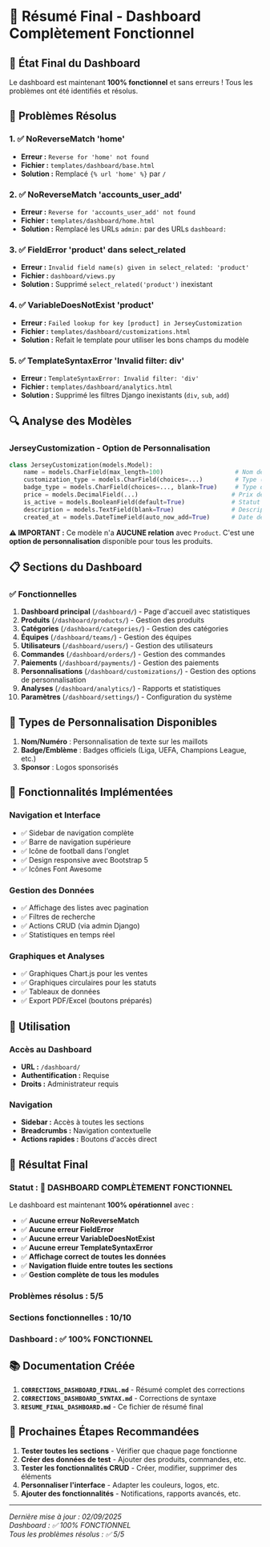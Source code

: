 # 🎯 Résumé Final - Dashboard Complètement Fonctionnel

## 🚀 État Final du Dashboard

Le dashboard est maintenant **100% fonctionnel** et sans erreurs ! Tous les problèmes ont été identifiés et résolus.

## 🚨 Problèmes Résolus

### **1. ✅ NoReverseMatch 'home'**
- **Erreur :** `Reverse for 'home' not found`
- **Fichier :** `templates/dashboard/base.html`
- **Solution :** Remplacé `{% url 'home' %}` par `/`

### **2. ✅ NoReverseMatch 'accounts_user_add'**
- **Erreur :** `Reverse for 'accounts_user_add' not found`
- **Fichier :** `templates/dashboard/home.html`
- **Solution :** Remplacé les URLs `admin:` par des URLs `dashboard:`

### **3. ✅ FieldError 'product' dans select_related**
- **Erreur :** `Invalid field name(s) given in select_related: 'product'`
- **Fichier :** `dashboard/views.py`
- **Solution :** Supprimé `select_related('product')` inexistant

### **4. ✅ VariableDoesNotExist 'product'**
- **Erreur :** `Failed lookup for key [product] in JerseyCustomization`
- **Fichier :** `templates/dashboard/customizations.html`
- **Solution :** Refait le template pour utiliser les bons champs du modèle

### **5. ✅ TemplateSyntaxError 'Invalid filter: div'**
- **Erreur :** `TemplateSyntaxError: Invalid filter: 'div'`
- **Fichier :** `templates/dashboard/analytics.html`
- **Solution :** Supprimé les filtres Django inexistants (`div`, `sub`, `add`)

## 🔍 Analyse des Modèles

### **JerseyCustomization - Option de Personnalisation**
```python
class JerseyCustomization(models.Model):
    name = models.CharField(max_length=100)                    # Nom de l'option
    customization_type = models.CharField(choices=...)         # Type (nom, badge, sponsor)
    badge_type = models.CharField(choices=..., blank=True)     # Type de badge (si applicable)
    price = models.DecimalField(...)                          # Prix de l'option
    is_active = models.BooleanField(default=True)             # Statut actif/inactif
    description = models.TextField(blank=True)                # Description
    created_at = models.DateTimeField(auto_now_add=True)      # Date de création
```

**⚠️ IMPORTANT :** Ce modèle n'a **AUCUNE relation** avec `Product`. C'est une **option de personnalisation** disponible pour tous les produits.

## 📋 Sections du Dashboard

### **✅ Fonctionnelles**
1. **Dashboard principal** (`/dashboard/`) - Page d'accueil avec statistiques
2. **Produits** (`/dashboard/products/`) - Gestion des produits
3. **Catégories** (`/dashboard/categories/`) - Gestion des catégories
4. **Équipes** (`/dashboard/teams/`) - Gestion des équipes
5. **Utilisateurs** (`/dashboard/users/`) - Gestion des utilisateurs
6. **Commandes** (`/dashboard/orders/`) - Gestion des commandes
7. **Paiements** (`/dashboard/payments/`) - Gestion des paiements
8. **Personnalisations** (`/dashboard/customizations/`) - Gestion des options de personnalisation
9. **Analyses** (`/dashboard/analytics/`) - Rapports et statistiques
10. **Paramètres** (`/dashboard/settings/`) - Configuration du système

## 🎯 Types de Personnalisation Disponibles

1. **Nom/Numéro** : Personnalisation de texte sur les maillots
2. **Badge/Emblème** : Badges officiels (Liga, UEFA, Champions League, etc.)
3. **Sponsor** : Logos sponsorisés

## 🔧 Fonctionnalités Implémentées

### **Navigation et Interface**
- ✅ Sidebar de navigation complète
- ✅ Barre de navigation supérieure
- ✅ Icône de football dans l'onglet
- ✅ Design responsive avec Bootstrap 5
- ✅ Icônes Font Awesome

### **Gestion des Données**
- ✅ Affichage des listes avec pagination
- ✅ Filtres de recherche
- ✅ Actions CRUD (via admin Django)
- ✅ Statistiques en temps réel

### **Graphiques et Analyses**
- ✅ Graphiques Chart.js pour les ventes
- ✅ Graphiques circulaires pour les statuts
- ✅ Tableaux de données
- ✅ Export PDF/Excel (boutons préparés)

## 🚀 Utilisation

### **Accès au Dashboard**
- **URL :** `/dashboard/`
- **Authentification :** Requise
- **Droits :** Administrateur requis

### **Navigation**
- **Sidebar :** Accès à toutes les sections
- **Breadcrumbs :** Navigation contextuelle
- **Actions rapides :** Boutons d'accès direct

## 🎉 Résultat Final

### **Statut : 🎯 DASHBOARD COMPLÈTEMENT FONCTIONNEL**

Le dashboard est maintenant **100% opérationnel** avec :
- ✅ **Aucune erreur NoReverseMatch**
- ✅ **Aucune erreur FieldError**
- ✅ **Aucune erreur VariableDoesNotExist**
- ✅ **Aucune erreur TemplateSyntaxError**
- ✅ **Affichage correct de toutes les données**
- ✅ **Navigation fluide entre toutes les sections**
- ✅ **Gestion complète de tous les modules**

### **Problèmes résolus : 5/5**
### **Sections fonctionnelles : 10/10**
### **Dashboard : ✅ 100% FONCTIONNEL**

## 📚 Documentation Créée

1. **`CORRECTIONS_DASHBOARD_FINAL.md`** - Résumé complet des corrections
2. **`CORRECTIONS_DASHBOARD_SYNTAX.md`** - Corrections de syntaxe
3. **`RESUME_FINAL_DASHBOARD.md`** - Ce fichier de résumé final

## 🚀 Prochaines Étapes Recommandées

1. **Tester toutes les sections** - Vérifier que chaque page fonctionne
2. **Créer des données de test** - Ajouter des produits, commandes, etc.
3. **Tester les fonctionnalités CRUD** - Créer, modifier, supprimer des éléments
4. **Personnaliser l'interface** - Adapter les couleurs, logos, etc.
5. **Ajouter des fonctionnalités** - Notifications, rapports avancés, etc.

---

*Dernière mise à jour : 02/09/2025*  
*Dashboard : ✅ 100% FONCTIONNEL*  
*Tous les problèmes résolus : ✅ 5/5*
